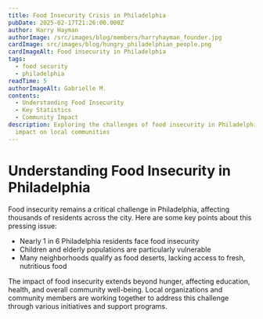 ```yaml
---
title: Food Insecurity Crisis in Philadelphia
pubDate: 2025-02-17T21:26:00.000Z
author: Harry Hayman
authorImage: /src/images/blog/members/harryhayman_founder.jpg
cardImage: src/images/blog/hungry_philadelphian_people.png
cardImageAlt: Food insecurity in Philadelphia
tags:
  - food security
  - philadelphia
readTime: 5
authorImageAlt: Gabrielle M.
contents:
  - Understanding Food Insecurity
  - Key Statistics
  - Community Impact
description: Exploring the challenges of food insecurity in Philadelphia and its
  impact on local communities
---
```


# Understanding Food Insecurity in Philadelphia

Food insecurity remains a critical challenge in Philadelphia, affecting thousands of residents across the city. Here are some key points about this pressing issue:

- Nearly 1 in 6 Philadelphia residents face food insecurity
- Children and elderly populations are particularly vulnerable
- Many neighborhoods qualify as food deserts, lacking access to fresh, nutritious food

The impact of food insecurity extends beyond hunger, affecting education, health, and overall community well-being. Local organizations and community members are working together to address this challenge through various initiatives and support programs.
